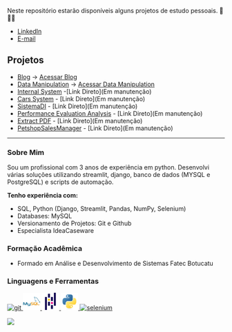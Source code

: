Neste repositório estarão disponíveis alguns projetos de estudo pessoais. 🚀🧑‍💻


* [LinkedIn](https://www.linkedin.com/in/bruno-pascoal-dos-santos-72b890185/)
* [E-mail](bpascoal.santos@gmail.com)


## Projetos
* [Blog](https://github.com/brunopascoal/blog) -> [Acessar Blog](https://portifolio-brunopascoal-edd59b16378c.herokuapp.com/)
* [Data Manipulation](https://github.com/brunopascoal/data_manipulation) -> [Acessar Data Manipulation](https://datamanipulation.streamlit.app/)
* [Internal System](https://github.com/brunopascoal/sistema_interno) -[Link Direto](Em manutenção)
* [Cars System](https://github.com/brunopascoal/sistema_carros) - [Link Direto](Em manutenção)
* [SistemaDI](https://github.com/brunopascoal/sistema_DI) - [Link Direto](Em manutenção)
* [Performance Evaluation Analysis](https://github.com/brunopascoal/performance-evaluation-analysis) - [Link Direto](Em manutenção)
* [Extract PDF](https://github.com/brunopascoal/extrator-pdf-imagens) - [Link Direto](Em manutenção)
* [PetshopSalesManager](https://github.com/brunopascoal/PetshopSalesManager) - [Link Direto](Em manutenção)



----

### Sobre Mim

Sou um profissional com 3 anos de experiência em python. Desenvolvi várias soluções utilizando streamlit, django, banco de dados (MYSQL e PostgreSQL) e scripts de automação.

**Tenho experiência com:**
* SQL, Python (Django, Streamlit, Pandas, NumPy, Selenium)
* Databases: MySQL
* Versionamento de Projetos: Git e Github
* Especialista IdeaCaseware

### Formação Acadêmica

* Formado em Análise e Desenvolvimento de Sistemas Fatec Botucatu


### Linguagens e Ferramentas

<p align="left"> <a href="https://git-scm.com/" target="_blank" rel="noreferrer"> <img src="https://www.vectorlogo.zone/logos/git-scm/git-scm-icon.svg" alt="git" width="40" height="40"/> </a><a href="https://www.mysql.com/" target="_blank" rel="noreferrer"> <img src="https://raw.githubusercontent.com/devicons/devicon/master/icons/mysql/mysql-original-wordmark.svg" alt="mysql" width="40" height="40"/> </a> <a href="https://pandas.pydata.org/" target="_blank" rel="noreferrer"> <img src="https://raw.githubusercontent.com/devicons/devicon/2ae2a900d2f041da66e950e4d48052658d850630/icons/pandas/pandas-original.svg" alt="pandas" width="40" height="40"/> </a> <a href="https://www.python.org" target="_blank" rel="noreferrer"> <img src="https://raw.githubusercontent.com/devicons/devicon/master/icons/python/python-original.svg" alt="python" width="40" height="40"/> </a> <a href="https://www.selenium.dev" target="_blank" rel="noreferrer"> <img src="https://raw.githubusercontent.com/detain/svg-logos/780f25886640cef088af994181646db2f6b1a3f8/svg/selenium-logo.svg" alt="selenium" width="40" height="40"/> </a> </p>

<p><img align="center" src="https://github-readme-stats.vercel.app/api/top-langs/?username=brunopascoal&theme=radical&hide_border=false&include_all_commits=true&count_private=false&layout=compact" 
/></p>
